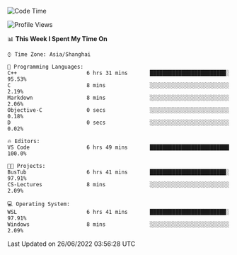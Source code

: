 <!--START_SECTION:waka-->
![Code Time](http://img.shields.io/badge/Code%20Time-141%20hrs%2040%20mins-blue)

![Profile Views](http://img.shields.io/badge/Profile%20Views-0-blue)

📊 **This Week I Spent My Time On** 

```text
⌚︎ Time Zone: Asia/Shanghai

💬 Programming Languages: 
C++                      6 hrs 31 mins       ████████████████████████░   95.53% 
C                        8 mins              ░░░░░░░░░░░░░░░░░░░░░░░░░   2.19% 
Markdown                 8 mins              ░░░░░░░░░░░░░░░░░░░░░░░░░   2.06% 
Objective-C              0 secs              ░░░░░░░░░░░░░░░░░░░░░░░░░   0.18% 
D                        0 secs              ░░░░░░░░░░░░░░░░░░░░░░░░░   0.02%

🔥 Editors: 
VS Code                  6 hrs 49 mins       █████████████████████████   100.0%

🐱‍💻 Projects: 
BusTub                   6 hrs 41 mins       ████████████████████████░   97.91% 
CS-Lectures              8 mins              ░░░░░░░░░░░░░░░░░░░░░░░░░   2.09%

💻 Operating System: 
WSL                      6 hrs 41 mins       ████████████████████████░   97.91% 
Windows                  8 mins              ░░░░░░░░░░░░░░░░░░░░░░░░░   2.09%

```


 Last Updated on 26/06/2022 03:56:28 UTC
<!--END_SECTION:waka-->